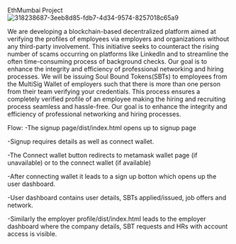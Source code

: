 EthMumbai Project
![318238687-3eeb8d85-fdb7-4d34-9574-8257018c65a9](https://github.com/monalgupta03/team-chitkul/assets/97735825/844c6667-af6c-4130-bb96-f5faf36e51ec)

We are developing a blockchain-based decentralized platform aimed at verifying the profiles of employees via employers and organizations without any third-party involvement. This initiative seeks to counteract the rising number of scams occurring on platforms like LinkedIn and to streamline the often time-consuming process of background checks. Our goal is to enhance the integrity and efficiency of professional networking and hiring processes. We will be issuing Soul Bound Tokens(SBTs) to employees from the MultiSig Wallet of employers such that there is more than one person from their team verifying your credentials. This process ensures a completely verified profile of an employee making the hiring and recruiting process seamless and hassle-free. Our goal is to enhance the integrity and efficiency of professional networking and hiring processes.

Flow:
-The signup page/dist/index.html opens up to signup page

-Signup requires details as well as connect wallet.

-The Connect wallet button redirects to metamask wallet page (if unavailable) or to the connect wallet (if available)

-After connecting wallet it leads to a sign up botton which opens up the user dashboard.

-User dashboard contains user details, SBTs applied/issued, job offers and network.

-Similarly the employer profile/dist/index.html leads to the employer dashboard where the company details, SBT requests and HRs with account access is visible.
